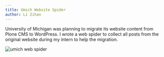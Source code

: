 ```yaml
---
title: Umich Website Spider
author: Li Zihan 
---
```


University of Michigan was planning to migrate its website content from Plone CMS to WordPress. I wrote a web spider to collect all posts from the original website during my intern to help the migration. 

![umich web spider](/pic/umich-spider/1.png)
